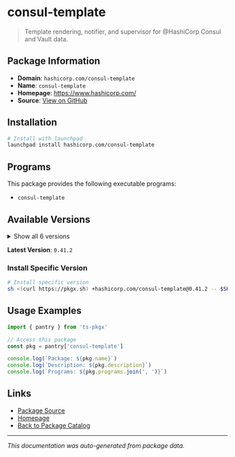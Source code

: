 # consul-template

> Template rendering, notifier, and supervisor for @HashiCorp Consul and Vault data.

## Package Information

- **Domain**: `hashicorp.com/consul-template`
- **Name**: `consul-template`
- **Homepage**: https://www.hashicorp.com/
- **Source**: [View on GitHub](https://github.com/pkgxdev/pantry/tree/main/projects/hashicorp.com/consul-template/package.yml)

## Installation

```bash
# Install with launchpad
launchpad install hashicorp.com/consul-template
```

## Programs

This package provides the following executable programs:

- `consul-template`

## Available Versions

<details>
<summary>Show all 6 versions</summary>

- `0.41.2`, `0.41.1`, `0.41.0`, `0.40.0`, `0.39.1`
- `0.39.0`

</details>

**Latest Version**: `0.41.2`

### Install Specific Version

```bash
# Install specific version
sh <(curl https://pkgx.sh) +hashicorp.com/consul-template@0.41.2 -- $SHELL -i
```

## Usage Examples

```typescript
import { pantry } from 'ts-pkgx'

// Access this package
const pkg = pantry['consul-template']

console.log(`Package: ${pkg.name}`)
console.log(`Description: ${pkg.description}`)
console.log(`Programs: ${pkg.programs.join(', ')}`)
```

## Links

- [Package Source](https://github.com/pkgxdev/pantry/tree/main/projects/hashicorp.com/consul-template/package.yml)
- [Homepage](https://www.hashicorp.com/)
- [Back to Package Catalog](../../../package-catalog.md)

---

*This documentation was auto-generated from package data.*
